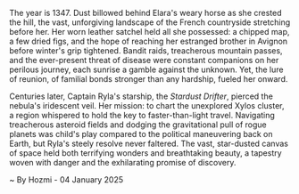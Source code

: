 
The year is 1347.  Dust billowed behind Elara's weary horse as she crested the hill, the vast, unforgiving landscape of the French countryside stretching before her.  Her worn leather satchel held all she possessed: a chipped map, a few dried figs, and the hope of reaching her estranged brother in Avignon before winter's grip tightened.  Bandit raids, treacherous mountain passes, and the ever-present threat of disease were constant companions on her perilous journey, each sunrise a gamble against the unknown.  Yet, the lure of reunion, of familial bonds stronger than any hardship, fueled her onward.

Centuries later, Captain Ryla's starship, the *Stardust Drifter*, pierced the nebula's iridescent veil.  Her mission: to chart the unexplored Xylos cluster, a region whispered to hold the key to faster-than-light travel.  Navigating treacherous asteroid fields and dodging the gravitational pull of rogue planets was child's play compared to the political maneuvering back on Earth, but Ryla's steely resolve never faltered.  The vast, star-dusted canvas of space held both terrifying wonders and breathtaking beauty, a tapestry woven with danger and the exhilarating promise of discovery.

~ By Hozmi - 04 January 2025
